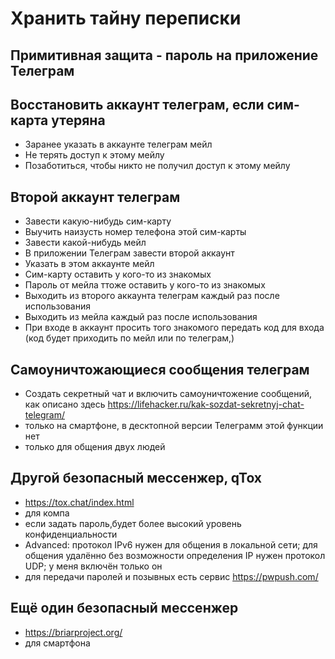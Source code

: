 # Хранить тайну переписки
## Примитивная защита - пароль на приложение Телеграм

## Восстановить аккаунт телеграм, если сим-карта утеряна
* Заранее указать в аккаунте телеграм мейл
* Не терять доступ к этому мейлу
* Позаботиться, чтобы никто не получил доступ к этому мейлу

## Второй аккаунт телеграм
* Завести какую-нибудь сим-карту
* Выучить наизусть номер телефона этой сим-карты
* Завести какой-нибудь мейл
* В приложении Телеграм завести второй аккаунт
* Указать в этом аккаунте мейл
* Сим-карту оставить у кого-то из знакомых
* Пароль от мейла ттоже оставить у кого-то из знакомых
* Выходить из второго аккаунта телеграм каждый раз после использования
* Выходить из мейла каждый раз после использования
* При входе в аккаунт просить того знакомого передать код для входа (код будет приходить по мейл или по телеграм,)

## Самоуничтожающиеся сообщения телеграм
* Создать секретный чат и включить самоуничтожение сообщений, как описано здесь https://lifehacker.ru/kak-sozdat-sekretnyj-chat-telegram/
* только на смартфоне, в десктопной версии Телеграмм этой функции нет
* только для общения двух людей
 
## Другой безопасный мессенжер, qTox
* https://tox.chat/index.html
* для компа
* если задать пароль,будет более высокий уровень конфиденциальности
* Advanced: протокол IPv6 нужен для общения в локальной сети; для общения удалённо без возможности определения IP нужен протокол UDP; у меня включён только он
* для передачи паролей и позывных есть сервис https://pwpush.com/

## Ещё один безопасный мессенжер 
* https://briarproject.org/
* для смартфона
  

